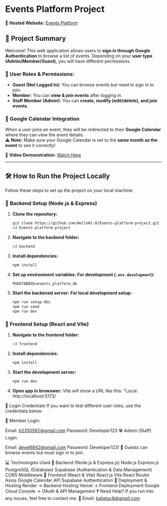 # Events Platform Project  

📍 **Hosted Website:** [Events Platform](https://events-platform-project-8hptujha4-katies-projects-4122f895.vercel.app/)  

## 📌 Project Summary  
Welcome! This web application allows users to **sign in through Google Authentication** to browse a list of events. Depending on your **user type (Admin/Member/Guest)**, you will have different permissions.  

### 🔹 User Roles & Permissions:  
- **Guest (Not Logged In):** You can browse events but need to sign in to join.  
- **Member:** You can **view & join events** after logging in.  
- **Staff Member (Admin):** You can **create, modify (edit/delete), and join events**.  

### 📅 Google Calendar Integration  
When a user joins an event, they will be redirected to their **Google Calendar** where they can view the event details.  
⚠️ **Note:** Make sure your Google Calendar is set to the **same month as the event** to see it correctly!  

🎥 **Video Demonstration:** [Watch Here](https://youtu.be/WgHaYnk3v1Y)  

---

## 🛠 How to Run the Project Locally  

Follow these steps to set up the project on your local machine.  

### 🔹 **Backend Setup (Node.js & Express)**  
1. **Clone the repository:**  
   ```bash
   git clone https://github.com/HelloKt-8/Events-platform-project.git
   cd Events-platform-project

2. **Navigate to the backend folder:**
   ```bash 
   cd backend 

3. **Install dependencies:**
   ```bash 
   npm install

4. **Set up environment variables:**
   **For development (`.env.development`):**  
   ```env
   PGDATABASE=events_platform_db

5. **Start the backened server:**
   **For local development setup:**
   ```bash
   npm run setup-dbs
   npm run seed
   npm run dev

### 🔹 **Frontend Setup (React and Vite)**  
1. **Navigate to the frontend folder:**  
   ```bash
   cd frontend

2. **Install dependencies:**
   ```bash 
   npm install

3. **Start the development server:**  
   ```bash
   npm run dev

4. **Open app in browswer:**
  Vite will show a URL like this: 
   "Local: http://localhost:5173/

🔑 Login Credentials
If you want to test different user roles, use the credentials below:

👤 Member Login:

Email: tt2350592@gmail.com
Password: Developer123
🛠 Admin (Staff) Login:

Email: devel6842@gmail.com
Password: Developer123!
📌 Guests can browse events but must sign in to join.

💻 Technologies Used
🔹 Backend (Node.js & Express.js)
Node.js
Express.js
PostgreSQL (Database)
Supabase (Authentication & Data Management)
CORS Middleware
🔹 Frontend (React & Vite)
React.js
Vite
React Router
Axios
Google Calendar API
Supabase Authentication
🔹 Deployment & Hosting
Render → Backend Hosting
Vercel → Frontend Deployment
Google Cloud Console → OAuth & API Management
❓ Need Help?
If you run into any issues, feel free to contact me:
📧 Email: katieluc8@gmail.com
